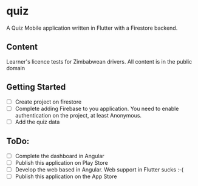 # quiz

A Quiz Mobile application written in Flutter with a Firestore backend.

## Content
Learner's licence tests for Zimbabwean drivers. All content is in the public domain

## Getting Started
- [ ] Create project on firestore
- [ ] Complete adding Firebase to you application. You need to enable authentication on the project, at least Anonymous.
- [ ] Add the quiz data

## ToDo:
- [ ] Complete the dashboard in Angular
- [ ] Publish this application on Play Store
- [ ] Develop the web based in Angular. Web support in Flutter sucks :-(
- [ ] Publish this application on the App Store
